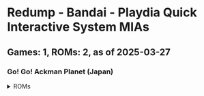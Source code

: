 # Redump - Bandai - Playdia Quick Interactive System MIAs
## Games: 1, ROMs: 2, as of 2025-03-27

### Go! Go! Ackman Planet (Japan)
<details>
<summary>ROMs</summary>

- Go! Go! Ackman Planet (Japan) (Track 1).bin, CRC: 1cbf2c16
- Go! Go! Ackman Planet (Japan) (Track 2).bin, CRC: f1974e93
</details>

